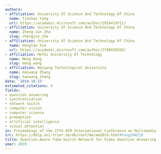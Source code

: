 ```yaml
---
authors:
- affiliation: University Of Science And Technology Of China
  name: Tianhao Yang
  url: https://academic.microsoft.com/author/2916419721/
- affiliation: University Of Science And Technology Of China
  name: Zheng-Jun Zha
  slug: zhengjun_zha
- affiliation: University Of Science And Technology Of China
  name: Hongtao Xie
  url: https://academic.microsoft.com/author/2780920268/
- affiliation: Hefei University Of Technology
  name: Meng Wang
  slug: meng_wang
- affiliation: Nanyang Technological University
  name: Hanwang Zhang
  slug: hanwang_zhang
date: '2019-10-15'
estimated_citations: 4
fields:
- question answering
- synchronization
- network switch
- computer vision
- computer science
- preemption
- artificial intelligence
- visual attention
in: Proceedings of the 27th ACM International Conference on Multimedia
src: https://dblp.uni-trier.de/db/conf/mm/mm2019.html#YangZXWZ19
title: Question-Aware Tube-Switch Network for Video Question Answering
year: 2019
---
```

